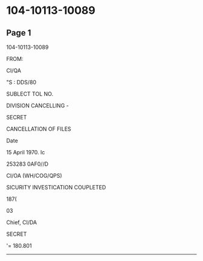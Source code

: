 # 104-10113-10089

## Page 1

104-10113-10089

FROM:

CI/QA

"S : DDS/80

SUBLECT TOL NO.

DIVISION CANCELLING -

SECRET

CANCELLATION OF FILES

Date

15 April 1970. lc

253283 0AF0//D

CI/OA (WH/COG/QPS)

SICURITY INVESTICATION COUPLETED

187(

03

Chief, CI/DA

SECRET

'= 180.801

---

